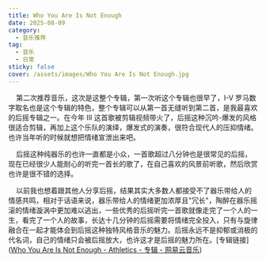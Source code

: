 ```yaml
---
title: Who You Are Is Not Enough
date: 2025-08-09
category:
  - 音乐推荐
tag:
  - 音乐
  - 日常
sticky: false
cover: /assets/images/Who You Are Is Not Enough.jpg
---
```


<!--- more -->

&nbsp;&nbsp;&nbsp;&nbsp;第二次推荐音乐，这次是这整个专辑，第一次听这个专辑也很早了，I-V 罗马数字取名也是这个专辑的特色，整个专辑可以从第一首无缝听到第二首，是我最喜欢的后摇专辑之一。在今年 III 这首歌被剪辑视频带火了，后摇这种沉吟-爆发的风格很适合剪辑，再加上这个乐队的演绎，爆发式的演奏，很符合现代人的压抑情绪。也许当年听的时候就想把情绪宣泄出来吧。

​&nbsp;&nbsp;&nbsp;&nbsp;后摇这种纯器乐的也许一直都是小众，一首歌超过八分钟也是很常见的后摇，现在已经很少人能耐心的听完一首长的歌了，在自己喜欢的风景前听歌，然后欣赏也许是很不错的选择。

​&nbsp;&nbsp;&nbsp;&nbsp;以前我也想着跟其他人分享后摇，结果其实大多数人都接受不了器乐带给人的情感共鸣，相对于话语来说，器乐带给人的情绪更加浓厚且"冗长"，陶醉在器乐摇滚的情绪漩涡中更加难以逃出，一些优秀的后摇听完一首歌就像走完了一个人的一生，看完了一个人的故事，长达十几分钟的后摇需要将情绪完全投入，只有与旋律融合在一起才能体会到后摇这种独特风格音乐的魅力。后摇永远不是抑郁或消极的代名词，自己的情绪只会被后摇放大，也许这才是后摇的魅力所在。[专辑链接]([Who You Are Is Not Enough - Athletics - 专辑 - 网易云音乐](https://music.163.com/#/album?id=399323))

